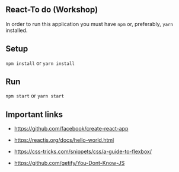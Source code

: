 ## React-To do (Workshop)

In order to run this application you must have `npm` or, preferably, `yarn` installed.

## Setup

`npm install` or `yarn install`

## Run

`npm start` or `yarn start`

## Important links

- https://github.com/facebook/create-react-app

- https://reactjs.org/docs/hello-world.html

- https://css-tricks.com/snippets/css/a-guide-to-flexbox/

- https://github.com/getify/You-Dont-Know-JS
